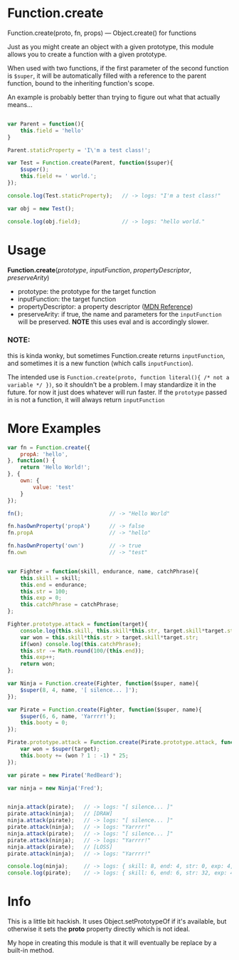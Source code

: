 Function.create
===============

Function.create(proto, fn, props) — Object.create() for functions


Just as you might create an object with a given prototype, this module allows you to create a function with a given prototype.

When used with two functions, if the first parameter of the second function is `$super`, it will be automatically filled with a reference to the parent function, bound to the inheriting function's scope.

An example is probably better than trying to figure out what that actually means...


```javascript

var Parent = function(){
	this.field = 'hello'
}

Parent.staticProperty = 'I\'m a test class!';

var Test = Function.create(Parent, function($super){
	$super();
	this.field += ' world.';
});

console.log(Test.staticProperty);	// -> logs: "I'm a test class!"

var obj = new Test();

console.log(obj.field);				// -> logs: "hello world."

```


Usage
===============

**Function.create**(*prototype*, *inputFunction*, *propertyDescriptor*, *preserveArity*)

 - prototype: the prototype for the target function
 - inputFunction: the target function 
 - propertyDescriptor: a property descriptor ([MDN Reference](https://developer.mozilla.org/en-US/docs/Web/JavaScript/Reference/Global_Objects/Object/defineProperties))
 - preserveArity: if true, the name and parameters for the `inputFunction` will be preserved. **NOTE** this uses eval and is accordingly slower.

### NOTE: 
this is kinda wonky, but sometimes Function.create returns `inputFunction`, and sometimes it is a new function (which calls `inputFunction`).

The intended use is `Function.create(proto, function literal(){ /* not a variable */ })`, so it shouldn't be a problem.  I may standardize it in the future.  for now it just does whatever will run faster.  If the `prototype` passed in is not a function, it will always return `inputFunction`



More Examples
===============

```javascript
var fn = Function.create({
	propA: 'hello',
}, function() {
	return 'Hello World!';
}, {
	own: {
		value: 'test'
	}
});

fn(); 							// -> "Hello World"

fn.hasOwnProperty('propA')		// -> false
fn.propA 						// -> "hello"

fn.hasOwnProperty('own')		// -> true
fn.own 							// -> "test"

```

```javascript

var Fighter = function(skill, endurance, name, catchPhrase){
	this.skill = skill;
	this.end = endurance;
	this.str = 100;
	this.exp = 0;
	this.catchPhrase = catchPhrase;
};

Fighter.prototype.attack = function(target){
	console.log(this.skill, this.skill*this.str, target.skill*target.str);
	var won = this.skill*this.str > target.skill*target.str;
	if(won) console.log(this.catchPhrase);
	this.str -= Math.round(100/(this.end));
	this.exp++;
	return won;
};

var Ninja = Function.create(Fighter, function($super, name){
	$super(8, 4, name, '[ silence... ]');
});

var Pirate = Function.create(Fighter, function($super, name){
	$super(6, 6, name, 'Yarrrr!');
	this.booty = 0;
});

Pirate.prototype.attack = Function.create(Pirate.prototype.attack, function($super, target){
	var won = $super(target);
	this.booty += (won ? 1 : -1) * 25;
});

var pirate = new Pirate('RedBeard');

var ninja = new Ninja('Fred');


ninja.attack(pirate);	// -> logs: "[ silence... ]"
pirate.attack(ninja);	// [DRAW]
ninja.attack(pirate);	// -> logs: "[ silence... ]"
pirate.attack(ninja);	// -> logs: "Yarrrr!"
ninja.attack(pirate);	// -> logs: "[ silence... ]"
pirate.attack(ninja);	// -> logs: "Yarrrr!"
ninja.attack(pirate);	// [LOSS]
pirate.attack(ninja);	// -> logs: "Yarrrr!"

console.log(ninja); 	// -> logs: { skill: 8, end: 4, str: 0, exp: 4, catchPhrase: '[ silence... ]' }
console.log(pirate);	// -> logs: { skill: 6, end: 6, str: 32, exp: 4, catchPhrase: 'Yarrrr!', booty: 50 }


```


Info
===============

This is a little bit hackish.  It uses Object.setPrototypeOf if it's available, but otherwise it sets the __proto__ property directly which is not ideal.  

My hope in creating this module is that it will eventually be replace by a built-in method.